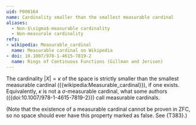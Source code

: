 ```yaml
---
uid: P000164
name: Cardinality smaller than the smallest measurable cardinal
aliases:
  - Non-$\sigma$-measurable cardinality
  - Non-measurale cardinality
refs:
- wikipedia: Measurable_cardinal
  name: Measurable cardinal on Wikipedia
- doi: 10.1007/978-1-4615-7819-2
  name: Rings of Continuous Functions (Gillman and Jerison)
---
```


The cardinality $|X| = \kappa$ of the space is strictly smaller than the smallest measurable cardinal ({{wikipedia:Measurable_cardinal}}), if one exists. Equivalently, $\kappa$ is not a $\sigma$-measurable cardinal, what some authors ({{doi:10.1007/978-1-4615-7819-2}}) call measurable cardinals.

(Note that the existence of a measurable cardinal cannot be proven in ZFC, so no space should ever have this
property marked as false. See {T383}.)
